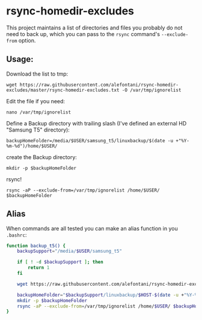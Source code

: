 # rsync-homedir-excludes
This project maintains a list of directories and files you probably do not need to back up, which you can pass to the `rsync` command's `--exclude-from` option.

## Usage:

Download the list to tmp:

    wget https://raw.githubusercontent.com/alefontani/rsync-homedir-excludes/master/rsync-homedir-excludes.txt -O /var/tmp/ignorelist

Edit the file if you need:

    nano /var/tmp/ignorelist

Define a Backup directory with trailing slash (I've defined an external HD "Samsung T5" directory):

    backupHomeFolder=/media/$USER/samsung_t5/linuxbackup/$(date -u +"%Y-%m-%d")/home/$USER/

create the Backup directory:

    mkdir -p $backupHomeFolder

rsync!

    rsync -aP --exclude-from=/var/tmp/ignorelist /home/$USER/ $backupHomeFolder

## Alias

When commands are all tested you can make an alias function in you `.bashrc`:

```sh
function backup_t5() {
    backupSupport="/media/$USER/samsung_t5"

    if [ ! -d $backupSupport ]; then
        return 1
    fi

    wget https://raw.githubusercontent.com/alefontani/rsync-homedir-excludes/master/rsync-homedir-excludes.txt -O /var/tmp/ignorelist

    backupHomeFolder="$backupSupport/linuxbackup/$HOST-$(date -u +"%Y-%m-%d")/home/$USER/"
    mkdir -p $backupHomeFolder
    rsync -aP --exclude-from=/var/tmp/ignorelist /home/$USER/ $backupHomeFolder
}
```
